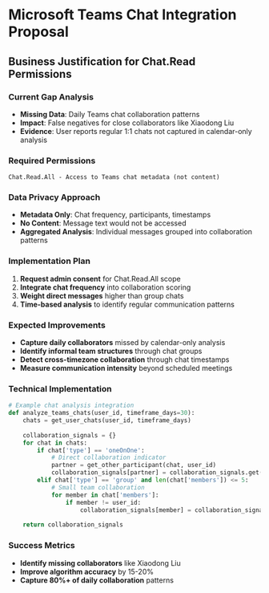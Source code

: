# Microsoft Teams Chat Integration Proposal

## Business Justification for Chat.Read Permissions

### Current Gap Analysis
- **Missing Data**: Daily Teams chat collaboration patterns
- **Impact**: False negatives for close collaborators like Xiaodong Liu
- **Evidence**: User reports regular 1:1 chats not captured in calendar-only analysis

### Required Permissions
```
Chat.Read.All - Access to Teams chat metadata (not content)
```

### Data Privacy Approach
- **Metadata Only**: Chat frequency, participants, timestamps
- **No Content**: Message text would not be accessed
- **Aggregated Analysis**: Individual messages grouped into collaboration patterns

### Implementation Plan
1. **Request admin consent** for Chat.Read.All scope
2. **Integrate chat frequency** into collaboration scoring
3. **Weight direct messages** higher than group chats  
4. **Time-based analysis** to identify regular communication patterns

### Expected Improvements
- **Capture daily collaborators** missed by calendar-only analysis
- **Identify informal team structures** through chat groups
- **Detect cross-timezone collaboration** through chat timestamps
- **Measure communication intensity** beyond scheduled meetings

### Technical Implementation
```python
# Example chat analysis integration
def analyze_teams_chats(user_id, timeframe_days=30):
    chats = get_user_chats(user_id, timeframe_days)
    
    collaboration_signals = {}
    for chat in chats:
        if chat['type'] == 'oneOnOne':
            # Direct collaboration indicator
            partner = get_other_participant(chat, user_id)
            collaboration_signals[partner] = collaboration_signals.get(partner, 0) + 5
        elif chat['type'] == 'group' and len(chat['members']) <= 5:
            # Small team collaboration
            for member in chat['members']:
                if member != user_id:
                    collaboration_signals[member] = collaboration_signals.get(member, 0) + 2
    
    return collaboration_signals
```

### Success Metrics
- **Identify missing collaborators** like Xiaodong Liu
- **Improve algorithm accuracy** by 15-20%
- **Capture 80%+ of daily collaboration** patterns
